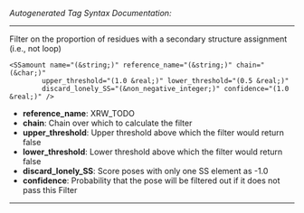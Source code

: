 _Autogenerated Tag Syntax Documentation:_

---
Filter on the proportion of residues with a secondary structure assignment (i.e., not loop)

```
<SSamount name="(&string;)" reference_name="(&string;)" chain="(&char;)"
        upper_threshold="(1.0 &real;)" lower_threshold="(0.5 &real;)"
        discard_lonely_SS="(&non_negative_integer;)" confidence="(1.0 &real;)" />
```

-   **reference_name**: XRW_TODO
-   **chain**: Chain over which to calculate the filter
-   **upper_threshold**: Upper threshold above which the filter would return false
-   **lower_threshold**: Lower threshold above which the filter would return false
-   **discard_lonely_SS**: Score poses with only one SS element as -1.0
-   **confidence**: Probability that the pose will be filtered out if it does not pass this Filter

---
